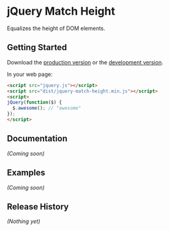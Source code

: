 # jQuery Match Height

Equalizes the height of DOM elements.

## Getting Started
Download the [production version][min] or the [development version][max].

[min]: https://raw.github.com/cmalven/jquery-match-height/master/dist/jquery-match-height.min.js
[max]: https://raw.github.com/cmalven/jquery-match-height/master/dist/jquery-match-height.js

In your web page:

```html
<script src="jquery.js"></script>
<script src="dist/jquery-match-height.min.js"></script>
<script>
jQuery(function($) {
  $.awesome(); // "awesome"
});
</script>
```

## Documentation
_(Coming soon)_

## Examples
_(Coming soon)_

## Release History
_(Nothing yet)_
